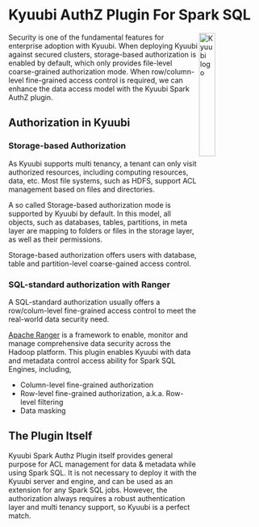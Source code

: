 <!--
 - Licensed to the Apache Software Foundation (ASF) under one or more
 - contributor license agreements.  See the NOTICE file distributed with
 - this work for additional information regarding copyright ownership.
 - The ASF licenses this file to You under the Apache License, Version 2.0
 - (the "License"); you may not use this file except in compliance with
 - the License.  You may obtain a copy of the License at
 -
 -   http://www.apache.org/licenses/LICENSE-2.0
 -
 - Unless required by applicable law or agreed to in writing, software
 - distributed under the License is distributed on an "AS IS" BASIS,
 - WITHOUT WARRANTIES OR CONDITIONS OF ANY KIND, either express or implied.
 - See the License for the specific language governing permissions and
 - limitations under the License.
 -->

# Kyuubi AuthZ Plugin For Spark SQL

<img src="https://svn.apache.org/repos/asf/comdev/project-logos/originals/kyuubi-1.svg" alt="Kyuubi logo" width="25%" align="right" />

Security is one of the fundamental features for enterprise adoption with Kyuubi.
When deploying Kyuubi against secured clusters,
storage-based authorization is enabled by default, which only provides file-level coarse-grained authorization mode.
When row/column-level fine-grained access control is required,
we can enhance the data access model with the Kyuubi Spark AuthZ plugin.

## Authorization in Kyuubi

### Storage-based Authorization

As Kyuubi supports multi tenancy, a tenant can only visit authorized resources,
including computing resources, data, etc.
Most file systems, such as HDFS, support ACL management based on files and directories.

A so called Storage-based authorization mode is supported by Kyuubi by default.
In this model, all objects, such as databases, tables, partitions, in meta layer are mapping to folders or files in the storage layer,
as well as their permissions.

Storage-based authorization offers users with database, table and partition-level coarse-gained access control.

### SQL-standard authorization with Ranger

A SQL-standard authorization usually offers a row/colum-level fine-grained access control to meet the real-world data security need.

[Apache Ranger](https://ranger.apache.org/) is a framework to enable, monitor and manage comprehensive data security across the Hadoop platform. 
This plugin enables Kyuubi with data and metadata control access ability for Spark SQL Engines, including,

- Column-level fine-grained authorization
- Row-level fine-grained authorization, a.k.a. Row-level filtering
- Data masking

## The Plugin Itself

Kyuubi Spark Authz Plugin itself provides general purpose for ACL management for data & metadata while using Spark SQL.
It is not necessary to deploy it with the Kyuubi server and engine, and can be used as an extension for any Spark SQL jobs.
However, the authorization always requires a robust authentication layer and multi tenancy support, so Kyuubi is a perfect match.
